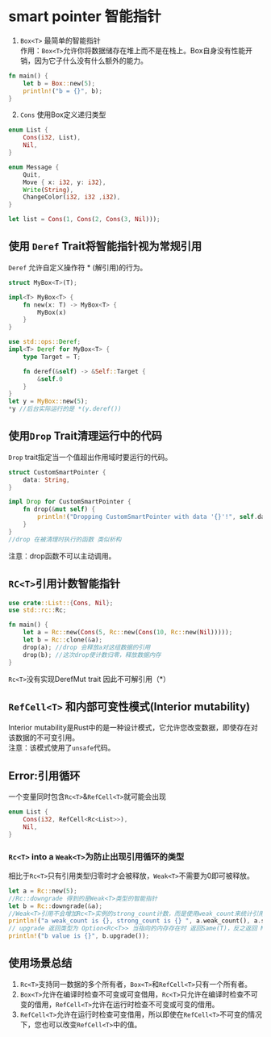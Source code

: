 # **smart pointer 智能指针**
1. `Box<T>` 最简单的智能指针   
作用：`Box<T>`允许你将数据储存在堆上而不是在栈上。Box自身没有性能开销，因为它子什么没有什么额外的能力。   
```Rust
fn main() {
    let b = Box::new(5);
    println!("b = {}", b);
}
```
2. `Cons` 使用Box定义递归类型    
```Rust
enum List {
    Cons(i32, List),
    Nil,
}

enum Message {
    Quit,
    Move { x: i32, y: i32},
    Write(String),
    ChangeColor(i32, i32 ,i32),
}

let list = Cons(1, Cons(2, Cons(3, Nil)));
```

## 使用 `Deref` Trait将智能指针视为常规引用
`Deref` 允许自定义操作符 * (解引用)的行为。   
```Rust
struct MyBox<T>(T);

impl<T> MyBox<T> {
    fn new(x: T) -> MyBox<T> {
        MyBox(x)
    }
}

use std::ops::Deref;
impl<T> Deref for MyBox<T> {
    type Target = T;

    fn deref(&self) -> &Self::Target {
        &self.0
    }
}
let y = MyBox::new(5);
*y //后台实际运行的是 *(y.deref())
```

## 使用`Drop` Trait清理运行中的代码
`Drop` trait指定当一个值超出作用域时要运行的代码。   
```Rust
struct CustomSmartPointer {
    data: String,
}

impl Drop for CustomSmartPointer {
    fn drop(&mut self) {
        println!("Dropping CustomSmartPointer with data '{}'!", self.data);
    }
}
//drop 在被清理时执行的函数 类似析构
```
注意：drop函数不可以主动调用。  

## `RC<T>`引用计数智能指针
```Rust
use crate::List::{Cons, Nil};
use std::rc::Rc;

fn main() {
    let a = Rc::new(Cons(5, Rc::new(Cons(10, Rc::new(Nil)))));
    let b = Rc::clone(&a);
    drop(a); //drop 会释放a对这组数据的引用
    drop(b); //这次drop使计数归零，释放数据内存
}
```
`Rc<T>`没有实现DerefMut trait 因此不可解引用（*）

## `RefCell<T>` 和内部可变性模式(Interior mutability)
Interior mutability是Rust中的是一种设计模式，它允许您改变数据，即使存在对该数据的不可变引用。   
注意：该模式使用了`unsafe`代码。  

## Error:引用循环
一个变量同时包含`Rc<T>`&`RefCell<T>`就可能会出现
```Rust
enum List {
    Cons(i32, RefCell<Rc<List>>),
    Nil,
}
```
### `Rc<T>` into a `Weak<T>`为防止出现引用循环的类型
相比于`Rc<T>`只有引用类型归零时才会被释放，`Weak<T>`不需要为0即可被释放。
```Rust
let a = Rc::new(5);
//Rc::downgrade 得到的是Weak<T>类型的智能指针
let b = Rc::downgrade(&a); 
//Weak<T>引用不会增加Rc<T>实例的strong_count计数，而是使用weak_count来统计引用实际的。
println!("a weak_count is {}, strong_count is {} ", a.weak_count(), a.strong_count());
// upgrade 返回类型为 Option<Rc<T>> 当指向的内存存在时 返回Same(T)，反之返回 None。
println!("b value is {}", b.upgrade());
```

## 使用场景总结
1. `Rc<T>`支持同一数据的多个所有者，`Box<T>`和`RefCell<T>`只有一个所有者。
2. `Box<T>`允许在编译时检查不可变或可变借用，`Rc<T>`只允许在编译时检查不可变的借用，`RefCell<T>`允许在运行时检查不可变或可变的借用。
3. `RefCell<T>`允许在运行时检查可变借用，所以即使在`RefCell<T>`不可变的情况下，您也可以改变`RefCell<T>`中的值。